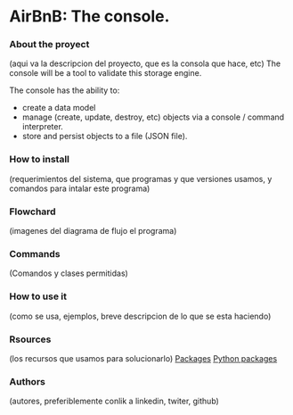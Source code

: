 # AirBnB: The console.

### About the proyect
(aqui va la descripcion del proyecto, que es la consola que hace, etc)
The console will be a tool to validate this storage engine.

The console has the ability to:
- create a data model
- manage (create, update, destroy, etc) objects via a console / command interpreter.
- store and persist objects to a file (JSON file).

### How to install
(requerimientos del sistema, que programas y que versiones usamos, y comandos para intalar este programa)
### Flowchard
(imagenes del diagrama de flujo el programa)
### Commands
(Comandos y clases permitidas)
### How to use it
(como se usa, ejemplos, breve descripcion de lo que se esta haciendo)

### Rsources
(los recursos que usamos para solucionarlo)
[Packages](https://docs.python.org/3.4/tutorial/modules.html#packages)
[Python packages](https://intranet.hbtn.io/concepts/66)

### Authors
(autores, preferiblemente conlik a linkedin, twiter, github)

